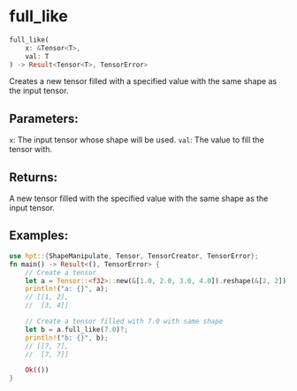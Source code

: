 # full_like
```rust
full_like(
    x: &Tensor<T>,
    val: T
) -> Result<Tensor<T>, TensorError>
```
Creates a new tensor filled with a specified value with the same shape as the input tensor.

## Parameters:
`x`: The input tensor whose shape will be used.
`val`: The value to fill the tensor with.

## Returns:
A new tensor filled with the specified value with the same shape as the input tensor.

## Examples:
```rust
use hpt::{ShapeManipulate, Tensor, TensorCreator, TensorError};
fn main() -> Result<(), TensorError> {
    // Create a tensor
    let a = Tensor::<f32>::new(&[1.0, 2.0, 3.0, 4.0]).reshape(&[2, 2])?;
    println!("a: {}", a);
    // [[1, 2],
    //  [3, 4]]

    // Create a tensor filled with 7.0 with same shape
    let b = a.full_like(7.0)?;
    println!("b: {}", b);
    // [[7, 7],
    //  [7, 7]]

    Ok(())
}
```